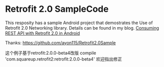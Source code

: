 # Retrofit 2.0 SampleCode

This resposity has a sample Android project that demostrates the Use of Retrofit 2.0 Networking library. 
Details can be found in my blog. 
[Consuming REST API with Retrofit 2.0 in Android](http://www.iayon.com/consuming-rest-api-with-retrofit-2-0-in-android/)

Thanks:
https://github.com/ayon115/Retrofit2.0Sample

这个例子基于retrofit:2.0.0-beta4改版
compile 'com.squareup.retrofit2:retrofit:2.0.0-beta4'
欢迎指出修正
